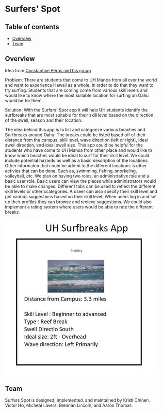 # Surfers' Spot

## Table of contents

* [Overview](#overview)
* [Team](#team)

## Overview

Idea from [Constantine Peros and his group](https://cperos.github.io/essays/final-project-idea.html)

Problem: There are students that come to UH Manoa from all over the world and want to experience Hawaii as a whole, in order to do that they want to try surfing. Students that are coming come from various skill levels and would like to know where the most suitable location for surfing on Oahu would be for them. 

Solution: With the Surfers' Spot app it will help UH students identify the surfbreaks that are most suitable for their skill level based on the direction of the swell, season and their location.  

The idea behind this app is to list and categorize various beaches and Surfbreaks around Oahu. The breaks could be listed based off of their distance from the campus, skill level, wave direction (left or right), ideal swell direction, and ideal swell size. This app could be helpful for the students who have come to UH Manoa from other place and would like to know which beaches would be ideal to surf for their skill level. We could include potential hazards as well as a basic description of the locations. Other informaton that could be added to the different locations is other activies that can be done. Such as, swimming, fishing, snorkeling, volleyball, etc. We plan on having two roles, an administrative role and a basic user role. Basic users can view the places while administrators would be able to make changes. Different tabs can be used to reflect the different skill levels or other ccategories. A useer can also specify their skill level and get various suggestions based on their skill level. When users log in and set up their profiles they can browse and recieve suggestions. We could also implement a rating system where users would be able to rate the different breaks. 

<p align="center">
  <img src="images/mock-example-page.png">
</p>

## Team

Surfers Spot is designed, implemented, and maintained by Kristi Chinen, Victor Ho, Micheal Lavers, Brennan Lincoln, and Aaron Thomas.








